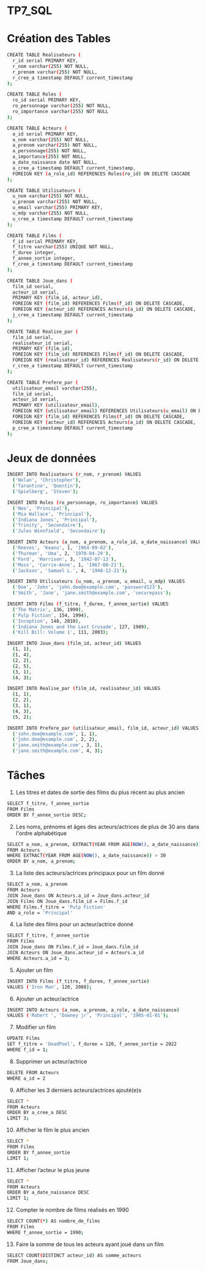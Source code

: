 # TP7_SQL

# Création des Tables
```bash
CREATE TABLE Realisateurs (
  r_id serial PRIMARY KEY,
  r_nom varchar(255) NOT NULL,
  r_prenom varchar(255) NOT NULL,
  r_cree_a timestamp DEFAULT current_timestamp
);

CREATE TABLE Roles (
  ro_id serial PRIMARY KEY,
  ro_personnage varchar(255) NOT NULL,
  ro_importance varchar(255) NOT NULL
);

CREATE TABLE Acteurs (
  a_id serial PRIMARY KEY,
  a_nom varchar(255) NOT NULL,
  a_prenom varchar(255) NOT NULL,
  a_personnage(255) NOT NULL,
  a_importance(255) NOT NULL,
  a_date_naissance date NOT NULL,
  a_cree_a timestamp DEFAULT current_timestamp,
  FOREIGN KEY (a_role_id) REFERENCES Roles(ro_id) ON DELETE CASCADE
);

CREATE TABLE Utilisateurs (
  u_nom varchar(255) NOT NULL,
  u_prenom varchar(255) NOT NULL,
  u_email varchar(255) PRIMARY KEY,
  u_mdp varchar(255) NOT NULL,
  u_cree_a timestamp DEFAULT current_timestamp
);

CREATE TABLE Films (
  f_id serial PRIMARY KEY,
  f_titre varchar(255) UNIQUE NOT NULL,
  f_duree integer,
  f_annee_sortie integer,
  f_cree_a timestamp DEFAULT current_timestamp
);

CREATE TABLE Joue_dans (
  film_id serial,
  acteur_id serial,
  PRIMARY KEY (film_id, acteur_id),
  FOREIGN KEY (film_id) REFERENCES Films(f_id) ON DELETE CASCADE,
  FOREIGN KEY (acteur_id) REFERENCES Acteurs(a_id) ON DELETE CASCADE,
  j_cree_a timestamp DEFAULT current_timestamp
);

CREATE TABLE Realise_par (
  film_id serial,
  realisateur_id serial,
  PRIMARY KEY (film_id),
  FOREIGN KEY (film_id) REFERENCES Films(f_id) ON DELETE CASCADE,
  FOREIGN KEY (realisateur_id) REFERENCES Realisateurs(r_id) ON DELETE CASCADE,
  r_cree_a timestamp DEFAULT current_timestamp
);

CREATE TABLE Prefere_par (
  utilisateur_email varchar(255),
  film_id serial,
  acteur_id serial,
  PRIMARY KEY (utilisateur_email),
  FOREIGN KEY (utilisateur_email) REFERENCES Utilisateurs(u_email) ON DELETE CASCADE,
  FOREIGN KEY (film_id) REFERENCES Films(f_id) ON DELETE CASCADE,
  FOREIGN KEY (acteur_id) REFERENCES Acteurs(a_id) ON DELETE CASCADE,
  p_cree_a timestamp DEFAULT current_timestamp
);
```
# Jeux de données
```bash
INSERT INTO Realisateurs (r_nom, r_prenom) VALUES
  ('Nolan', 'Christopher'),
  ('Tarantino', 'Quentin'),
  ('Spielberg', 'Steven');

INSERT INTO Roles (ro_personnage, ro_importance) VALUES
  ('Neo', 'Principal'),
  ('Mia Wallace', 'Principal'),
  ('Indiana Jones', 'Principal'),
  ('Trinity', 'Secondaire'),
  ('Jules Winnfield', 'Secondaire');

INSERT INTO Acteurs (a_nom, a_prenom, a_role_id, a_date_naissance) VALUES
  ('Reeves', 'Keanu', 1, '1964-09-02'),
  ('Thurman', 'Uma', 2, '1970-04-29'),
  ('Ford', 'Harrison', 3, '1942-07-13'),
  ('Moss', 'Carrie-Anne', 1, '1967-08-21'),
  ('Jackson', 'Samuel L.', 4, '1948-12-21');

INSERT INTO Utilisateurs (u_nom, u_prenom, u_email, u_mdp) VALUES
  ('Doe', 'John', 'john.doe@example.com', 'password123'),
  ('Smith', 'Jane', 'jane.smith@example.com', 'securepass');

INSERT INTO Films (f_titre, f_duree, f_annee_sortie) VALUES
  ('The Matrix', 136, 1999),
  ('Pulp Fiction', 154, 1994),
  ('Inception', 148, 2010),
  ('Indiana Jones and the Last Crusade', 127, 1989),
  ('Kill Bill: Volume 1', 111, 2003);

INSERT INTO Joue_dans (film_id, acteur_id) VALUES
  (1, 1),
  (1, 4),
  (2, 2),
  (2, 5),
  (3, 1),
  (4, 3);

INSERT INTO Realise_par (film_id, realisateur_id) VALUES
  (1, 1),
  (2, 2),
  (3, 1),
  (4, 3),
  (5, 2);

INSERT INTO Prefere_par (utilisateur_email, film_id, acteur_id) VALUES
  ('john.doe@example.com', 1, 1),
  ('john.doe@example.com', 2, 2),
  ('jane.smith@example.com', 3, 1),
  ('jane.smith@example.com', 4, 3);
```

# Tâches
1)	Les titres et dates de sortie des films du plus récent au plus ancien
```bash
SELECT f_titre, f_annee_sortie 
FROM Films
ORDER BY f_annee_sortie DESC;
```
2)	Les noms, prénoms et âges des acteurs/actrices de plus de 30 ans dans l'ordre alphabétique
```bash
SELECT a_nom, a_prenom, EXTRACT(YEAR FROM AGE(NOW(), a_date_naissance)) AS age
FROM Acteurs
WHERE EXTRACT(YEAR FROM AGE(NOW(), a_date_naissance)) > 30
ORDER BY a_nom, a_prenom;
```
3)	La liste des acteurs/actrices principaux pour un film donné
```bash
SELECT a_nom, a_prenom
FROM Acteurs
JOIN Joue_dans ON Acteurs.a_id = Joue_dans.acteur_id
JOIN Films ON Joue_dans.film_id = Films.f_id
WHERE Films.f_titre = 'Pulp Fiction'
AND a_role = 'Principal'
```
4)	La liste des films pour un acteur/actrice donné
```bash
SELECT f_titre, f_annee_sortie
FROM Films
JOIN Joue_dans ON Films.f_id = Joue_dans.film_id
JOIN Acteurs ON Joue_dans.acteur_id = Acteurs.a_id
WHERE Acteurs.a_id = 3;
```
5)	Ajouter un film
```bash
INSERT INTO Films (f_titre, f_duree, f_annee_sortie)
VALUES ('Iron Man', 120, 2008);
```
6)	Ajouter un acteur/actrice
```bash
INSERT INTO Acteurs (a_nom, a_prenom, a_role, a_date_naissance)
VALUES ('Robert ', 'Downey jr', 'Principal', '1965-01-01');
```
7)	Modifier un film
```bash
UPDATE Films
SET f_titre = 'DeadPool', f_duree = 120, f_annee_sortie = 2022
WHERE f_id = 1;
```
8)	Supprimer un acteur/actrice
```bash
DELETE FROM Acteurs
WHERE a_id = 2
```
9)	Afficher les 3 derniers acteurs/actrices ajouté(e)s
```bash
SELECT *
FROM Acteurs
ORDER BY a_cree_a DESC
LIMIT 3;
```
10)	Afficher le film le plus ancien
```bash
SELECT *
FROM Films
ORDER BY f_annee_sortie
LIMIT 1;
```
11)	Afficher l’acteur le plus jeune
```bash
SELECT *
FROM Acteurs
ORDER BY a_date_naissance DESC
LIMIT 1;
```
12)	Compter le nombre de films réalisés en 1990
```bash
SELECT COUNT(*) AS nombre_de_films
FROM Films
WHERE f_annee_sortie = 1990;
```
13)	Faire la somme de tous les acteurs ayant joué dans un film
```bash
SELECT COUNT(DISTINCT acteur_id) AS somme_acteurs
FROM Joue_dans;
```
